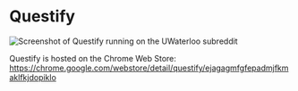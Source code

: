 # Questify

![Screenshot of Questify running on the UWaterloo subreddit](https://lh3.googleusercontent.com/FxeI5M2m75jBGemoSdYy4NLwAfMbK_QeWdIb_L8to96VAdq3b-XEngeHk1fgiVEUeEYqURnDOgk=w640-h400-e365)


Questify is hosted on the Chrome Web Store: https://chrome.google.com/webstore/detail/questify/ejagagmfgfepadmjfkmaklfkjdopiklo
